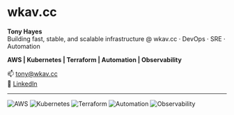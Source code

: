 # wkav.cc

**Tony Hayes**  
Building fast, stable, and scalable infrastructure @ wkav.cc · DevOps · SRE · Automation

**AWS | Kubernetes | Terraform | Automation | Observability**

📫 [tony@wkav.cc](mailto:tony@wkav.cc)  
🔗 [LinkedIn](https://www.linkedin.com/in/tony-hayes-880596)

---

![AWS](https://img.shields.io/badge/AWS-cloud-orange?logo=amazonaws)
![Kubernetes](https://img.shields.io/badge/Kubernetes-orchestration-blue?logo=kubernetes)
![Terraform](https://img.shields.io/badge/Terraform-IaC-purple?logo=terraform)
![Automation](https://img.shields.io/badge/Automation-efficient-lightgrey)
![Observability](https://img.shields.io/badge/Observability-metrics-yellow)
